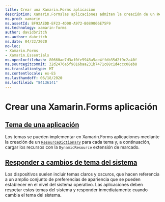 ```yaml
---
title: Crear una Xamarin.Forms aplicación
description: Xamarin.Formslas aplicaciones admiten la creación de un ResourceDictionary para cada tema y, a continuación, la carga de los recursos con la extensión de marcado DynamicResource.
ms.prod: xamarin
ms.assetId: BF92AEDD-EF23-4D08-A972-B089066E75F9
ms.technology: xamarin-forms
author: davidbritch
ms.author: dabritch
ms.date: 04/22/2020
no-loc:
- Xamarin.Forms
- Xamarin.Essentials
ms.openlocfilehash: 80660ae7d3af0fe5948a5ae4ffdb35d2f9c2a40f
ms.sourcegitcommit: 32d2476a5f9016baa231b7471c88c1d4ccc08eb8
ms.translationtype: MT
ms.contentlocale: es-ES
ms.lasthandoff: 06/18/2020
ms.locfileid: "84136141"
---
```

# <a name="theming-a-xamarinforms-application"></a>Crear una Xamarin.Forms aplicación

## <a name="theme-an-application"></a>[Tema de una aplicación](theming.md)

Los temas se pueden implementar en Xamarin.Forms aplicaciones mediante la creación de un [`ResourceDictionary`](xref:Xamarin.Forms.ResourceDictionary) para cada tema y, a continuación, cargar los recursos con la `DynamicResource` extensión de marcado.

## <a name="respond-to-system-theme-changes"></a>[Responder a cambios de tema del sistema](system-theme-changes.md)

Los dispositivos suelen incluir temas claros y oscuros, que hacen referencia a un amplio conjunto de preferencias de apariencia que se pueden establecer en el nivel del sistema operativo. Las aplicaciones deben respetar estos temas del sistema y responder inmediatamente cuando cambia el tema del sistema.

